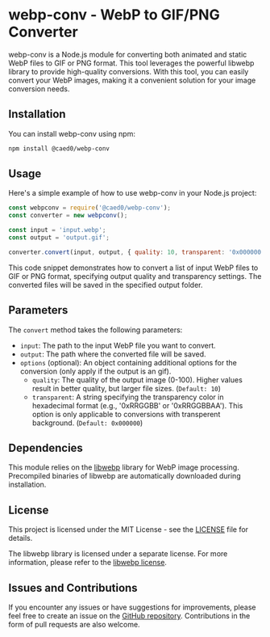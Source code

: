 # webp-conv - WebP to GIF/PNG Converter

webp-conv is a Node.js module for converting both animated and static WebP files to GIF or PNG format. This tool leverages the powerful libwebp library to provide high-quality conversions. With this tool, you can easily convert your WebP images, making it a convenient solution for your image conversion needs.

## Installation

You can install webp-conv using npm:

```bash
npm install @caed0/webp-conv
```

## Usage

Here's a simple example of how to use webp-conv in your Node.js project:

```javascript
const webpconv = require('@caed0/webp-conv');
const converter = new webpconv();

const input = 'input.webp';
const output = 'output.gif';

converter.convert(input, output, { quality: 10, transparent: '0x000000' });
```

This code snippet demonstrates how to convert a list of input WebP files to GIF or PNG format, specifying output quality and transparency settings. The converted files will be saved in the specified output folder.

## Parameters

The `convert` method takes the following parameters:

- `input`: The path to the input WebP file you want to convert.
- `output`: The path where the converted file will be saved.
- `options` (optional): An object containing additional options for the conversion (only apply if the output is an gif).
    - `quality`: The quality of the output image (0-100). Higher values result in better quality, but larger file sizes. (`Default: 10`)
    - `transparent`: A string specifying the transparency color in hexadecimal format (e.g., '0xRRGGBB' or '0xRRGGBBAA'). This option is only applicable to conversions with transperent background. (`Default: 0x000000`)

## Dependencies

This module relies on the [libwebp](https://developers.google.com/speed/webp) library for WebP image processing. Precompiled binaries of libwebp are automatically downloaded during installation.

## License

This project is licensed under the MIT License - see the [LICENSE](https://en.wikipedia.org/wiki/MIT_License) file for details.

The libwebp library is licensed under a separate license. For more information, please refer to the [libwebp license](https://github.com/webmproject/libwebp/blob/main/COPYING).

## Issues and Contributions

If you encounter any issues or have suggestions for improvements, please feel free to create an issue on the [GitHub repository](https://github.com/caed0/webp-conv/issues). Contributions in the form of pull requests are also welcome.
